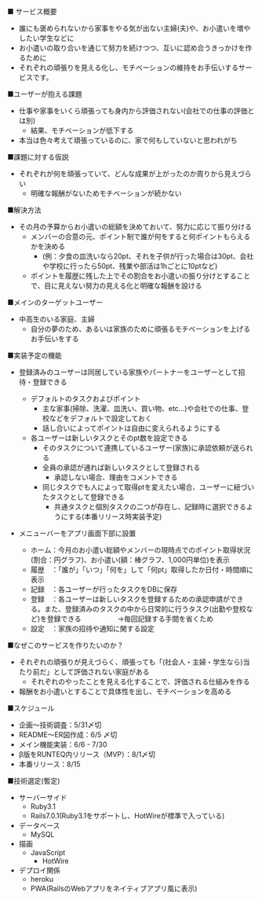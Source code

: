 ■ サービス概要
- 誰にも褒められないから家事をやる気が出ない主婦(夫)や、お小遣いを増やしたい学生などに
- お小遣いの取り合いを通じて努力を続けつつ、互いに認め合うきっかけを作るために
- それぞれの頑張りを見える化し、モチベーションの維持をお手伝いするサービスです。

■ユーザーが抱える課題
- 仕事や家事をいくら頑張っても身内から評価されない(会社での仕事の評価とは別)
  - 結果、モチベーションが低下する
- 本当は色々考えて頑張っているのに、家で何もしていないと思われがち

■課題に対する仮説
- それぞれが何を頑張っていて、どんな成果が上がったのか周りから見えづらい
  - 明確な報酬がないためモチベーションが続かない

■解決方法
- その月の予算からお小遣いの総額を決めておいて、努力に応じて振り分ける
  - メンバーの合意の元、ポイント制で誰が何をすると何ポイントもらえるかを決める
    - (例：夕食の皿洗いなら20pt、それを子供が行った場合は30pt、会社や学校に行ったら50pt、残業や部活は1hごとに10ptなど)
  - ポイントを履歴に残した上でその割合をお小遣いの振り分けとすることで、目に見えない努力の見える化と明確な報酬を設ける

■メインのターゲットユーザー
- 中高生のいる家庭、主婦
  - 自分の夢のため、あるいは家族のために頑張るモチベーションを上げるお手伝いをする

■実装予定の機能
- 登録済みのユーザーは同居している家族やパートナーをユーザーとして招待・登録できる
    - デフォルトのタスクおよびポイント
        - 主な家事(掃除、洗濯、皿洗い、買い物、etc...)や会社での仕事、登校などをデフォルトで設定しておく
        - 話し合いによってポイントは自由に変えられるようにする
    - 各ユーザーは新しいタスクとそのpt数を設定できる
        - そのタスクについて連携しているユーザー(家族)に承認依頼が送られる
        - 全員の承認が通れば新しいタスクとして登録される
            - 承認しない場合、理由をコメントできる
        - 同じタスクでも人によって取得ptを変えたい場合、ユーザーに紐づいたタスクとして登録できる
            - 共通タスクと個別タスクの二つが存在し、記録時に選択できるようにする(本番リリース時実装予定)

- メニューバーをアプリ画面下部に設置
    - ホーム：今月のお小遣い総額やメンバーの現時点でのポイント取得状況(割合：円グラフ)、お小遣い(額：棒グラフ、1,000円単位)を表示
    - 履歴　：「誰が」「いつ」「何を」して「何pt」取得したか日付・時間順に表示
    - 記録　：各ユーザーが行ったタスクをDBに保存
    - 登録　：各ユーザーは新しいタスクを登録するための承認申請ができる。また、登録済みのタスクの中から日常的に行うタスク(出勤や登校など)を登録できる
    　　　　　→毎回記録する手間を省くため
    - 設定　：家族の招待や通知に関する設定

■なぜこのサービスを作りたいのか？
- それぞれの頑張りが見えづらく、頑張っても「(社会人・主婦・学生なら)当たり前だ」として評価されない家庭がある
  - それぞれのやったことを見える化することで、評価される仕組みを作る
- 報酬をお小遣いとすることで具体性を出し、モチベーションを高める

■スケジュール
- 企画〜技術調査：5/31〆切
- README〜ER図作成：6/5 〆切
- メイン機能実装：6/6 - 7/30
- β版をRUNTEQ内リリース（MVP）：8/1〆切
- 本番リリース：8/15

■技術選定(暫定)
- サーバーサイド
  - Ruby3.1
  - Rails7.0.1(Ruby3.1をサポートし、HotWireが標準で入っている)
- データベース
  - MySQL
- 描画
  - JavaScript
    - HotWire
- デプロイ関係
  - heroku
  - PWA(RailsのWebアプリをネイティブアプリ風に表示)
